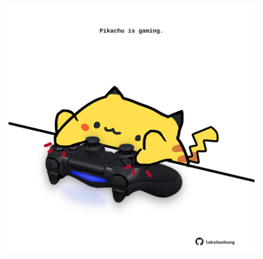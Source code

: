 <!-- built at 19/04/2025, 20:00:39 UTC -->
<p align="center">
  <img width="500" height="500" src="./ReadmeImage.svg">
</p>
